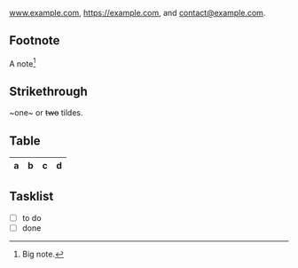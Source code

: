www.example.com, https://example.com, and contact@example.com.

## Footnote

A note[^1]

[^1]: Big note.

## Strikethrough

~one~ or ~~two~~ tildes.

## Table

| a   | b   |   c |  d  |
| --- | :-- | --: | :-: |

## Tasklist

- [ ] to do
- [ ] done
